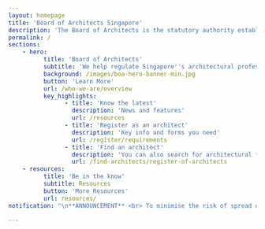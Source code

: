 ```yaml
---
layout: homepage
title: 'Board of Architects Singapore'
description: 'The Board of Architects is the statutory authority established to administer the Architects Act in Singapore.'
permalink: /
sections:
    - hero:
          title: 'Board of Architects'
          subtitle: 'We help regulate Singapore''s architectural profession and celebrate good designs'
          background: /images/boa-hero-banner-min.jpg
          button: 'Learn More'
          url: /who-we-are/overview
          key_highlights:
                - title: 'Know the latest'
                  description: 'News and features'
                  url: /resources
                - title: 'Register as an architect'
                  description: 'Key info and forms you need'
                  url: /register/requirements
                - title: 'Find an architect'
                  description: 'You can also search for architectural firms'
                  url: /find-architects/register-of-architects
    - resources:
          title: 'Be in the know'
          subtitle: Resources
          button: 'More Resources'
          url: resources/
notification: "\n**ANNOUNCEMENT** <br> To minimise the risk of spread of COVID-19, BOA’s office and service counter will be closed till further notice.<br> All walk-in services are unavailable. Please note that our hotline will be temporary closed during this period. You may email your query to BOA_Enquiry@boa.gov.sg. <br> Please post your application forms (eg. Practising Certificates, Company Licence, Firm Name Applications etc.) and the supporting documents to BOA to the following address (no registered mail or courier): <br> Board of Architects, 5 Maxwell Road, #01-03 Storey Tower Block, MND Complex, Singapore 069110 <br> We thank you for your understanding, and apologise for any inconvenience caused during this period.\n"

---
```



